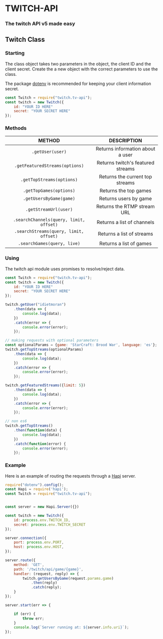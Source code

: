 # TWITCH-API
### The twitch API v5 made easy

## Twitch Class

### Starting
The class object takes two parameters in the object, the client ID and the client secret.
Create the a new object with the correct parameters to use the class.

The package [dotenv](https://github.com/motdotla/dotenv) is recommended for keeping your client information secret.
```js
const Twitch = require("twitch.tv-api");
const twitch = new Twitch({
    id: "YOUR ID HERE"
    secret: "YOUR SECRET HERE"
});
```

### Methods

| METHOD  | DESCRIPTION |
|:--------:|:-----------:|
| `.getUser(user)` | Returns information about a user |
| `.getFeaturedStreams(options)` | Returns twitch's featured streams |
| `.getTopStreams(options)`      | Returns the current top streams |
| `.getTopGames(options)`        | Returns the top games |
| `.getUsersByGame(game)`  |  Returns users by game |
| `.getStreamUrl(user)`    | Returns the RTMP stream URL |
| `.searchChannels(query, limit, offset)` | Returns a list of channels |
| `.searchStreams(query, limit, offset)` | Returns a list of streams |
| `.searchGames(query, live)` | Returns a list of games |

### Using

The twitch api module uses promises to resolve/reject data.

```js
const Twitch = require("twitch.tv-api");
const twitch = new Twitch({
    id: "YOUR ID HERE"
    secret: "YOUR SECRET HERE"
});

twitch.getUser("idietmoran")
    .then(data => {
        console.log(data);
    })
    .catch(error => {
        console.error(error);
    });

// making requests with optional parameters
const optionalParams = {game: 'StarCraft: Brood War', language: 'es'};
twitch.getTopStreams(optionalParams)
    .then(data => {
        console.log(data);
    })
    .catch(error => {
        console.error(error);
    });

twitch.getFeaturedStreams({limit: 5})
    .then(data => {
        console.log(data);
    })
    .catch(error => {
        console.error(error);
    });

// non es6
twitch.getTopStreams()
    .then(function(data) {
        console.log(data);
    })
    .catch(function(error) {
        console.error(error);
    });
```

### Example

Here is an example of routing the requests through a [Hapi](https://github.com/hapijs/hapi) server.

```js
require("dotenv").config();
const Hapi = require('hapi');
const Twitch = require("twitch.tv-api");


const server = new Hapi.Server({})

const twitch = new Twitch({
    id: process.env.TWITCH_ID,
    secret: process.env.TWITCH_SECRET
});

server.connection({
    port: process.env.PORT,
    host: process.env.HOST,
});

server.route({
    method: 'GET',
    path: '/twitch/api/game/{game}',
    handler: (request, reply) => {
        twitch.getUsersByGame(request.params.game)
            .then(reply)
            .catch(reply);
    }
});

server.start(err => {

    if (err) {
        throw err;
    }
    console.log(`Server running at: ${server.info.uri}`);
});
```
